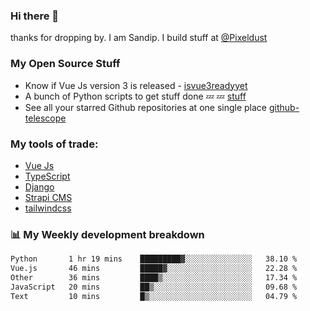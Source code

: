 ### Hi there 👋

thanks for dropping by.
I am Sandip. I build stuff at [@Pixeldust](github.com/pixeldust-in/)

###  **My Open Source Stuff**

 - Know if Vue Js version 3 is released -  [isvue3readyyet](https://github.com/sandiprb/isvue3readyyet)
 - A bunch of Python scripts to get stuff done 💤 💤 [stuff](https://github.com/sandiprb/stuff)
 - See all your starred Github repositories at one single place [github-telescope](https://github.com/sandiprb/github-telescope)



###  **My tools of trade:**
 - [Vue Js](https://github.com/vuejs/vue/)
 - [TypeScript](https://github.com/microsoft/TypeScript)
 - [Django](github.com/django/django)
 - [Strapi CMS](github.com/strapi/strapi)
 - [tailwindcss](https://github.com/tailwindlabs/tailwindcss)


###  📊 **My Weekly development breakdown**
<!--START_SECTION:waka-->

```txt
Python       1 hr 19 mins    █████████▓░░░░░░░░░░░░░░░   38.10 %
Vue.js       46 mins         █████▓░░░░░░░░░░░░░░░░░░░   22.28 %
Other        36 mins         ████▒░░░░░░░░░░░░░░░░░░░░   17.34 %
JavaScript   20 mins         ██▒░░░░░░░░░░░░░░░░░░░░░░   09.68 %
Text         10 mins         █▒░░░░░░░░░░░░░░░░░░░░░░░   04.79 %
```

<!--END_SECTION:waka-->
